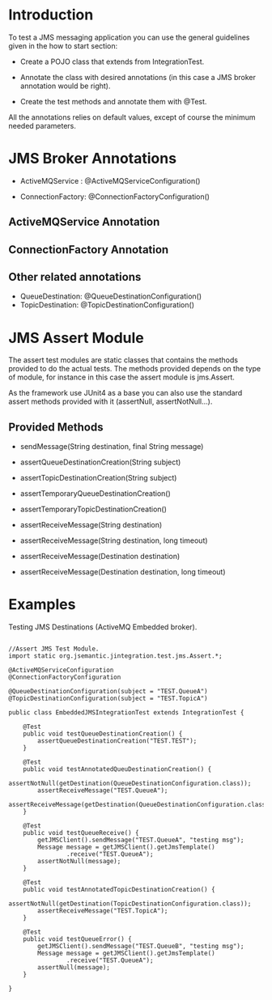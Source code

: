 

# Introduction #

To test a JMS messaging application you can use the general guidelines given in the how to start section:

- Create a POJO class that extends from IntegrationTest.

- Annotate the class with desired annotations (in this case a JMS broker annotation would be right).

- Create the test methods and annotate them with @Test.

All the annotations relies on default values, except of course the minimum needed parameters.

# JMS Broker Annotations #

  * ActiveMQService : @ActiveMQServiceConfiguration()

  * ConnectionFactory: @ConnectionFactoryConfiguration()


## ActiveMQService Annotation ##

## ConnectionFactory Annotation ##


## Other related annotations ##

  * QueueDestination: @QueueDestinationConfiguration()
  * TopicDestination: @TopicDestinationConfiguration()


# JMS Assert Module #

The assert test modules are static classes that contains the methods provided to do the actual tests. The methods provided depends on the type of module, for instance in this case the assert module is jms.Assert.

As the framework use JUnit4 as a base you can also use the standard assert methods provided with it (assertNull, assertNotNull...).

## Provided Methods ##

  * sendMessage(String destination, final String message)

  * assertQueueDestinationCreation(String subject)

  * assertTopicDestinationCreation(String subject)

  * assertTemporaryQueueDestinationCreation()

  * assertTemporaryTopicDestinationCreation()

  * assertReceiveMessage(String destination)

  * assertReceiveMessage(String destination, long timeout)

  * assertReceiveMessage(Destination destination)

  * assertReceiveMessage(Destination destination, long timeout)


# Examples #

Testing JMS Destinations (ActiveMQ Embedded broker).

```

//Assert JMS Test Module.
import static org.jsemantic.jintegration.test.jms.Assert.*;

@ActiveMQServiceConfiguration
@ConnectionFactoryConfiguration

@QueueDestinationConfiguration(subject = "TEST.QueueA")
@TopicDestinationConfiguration(subject = "TEST.TopicA")

public class EmbeddedJMSIntegrationTest extends IntegrationTest {

	@Test
	public void testQueueDestinationCreation() {
		assertQueueDestinationCreation("TEST.TEST");
	}

	@Test
	public void testAnnotatedQueuDestinationCreation() {
		assertNotNull(getDestination(QueueDestinationConfiguration.class));
		assertReceiveMessage("TEST.QueueA");
		assertReceiveMessage(getDestination(QueueDestinationConfiguration.class));
	}

	@Test
	public void testQueueReceive() {
		getJMSClient().sendMessage("TEST.QueueA", "testing msg");
		Message message = getJMSClient().getJmsTemplate()
				.receive("TEST.QueueA");
		assertNotNull(message);
	}

	@Test
	public void testAnnotatedTopicDestinationCreation() {
		assertNotNull(getDestination(TopicDestinationConfiguration.class));
		assertReceiveMessage("TEST.TopicA");
	}

	@Test
	public void testQueueError() {
		getJMSClient().sendMessage("TEST.QueueB", "testing msg");
		Message message = getJMSClient().getJmsTemplate()
				.receive("TEST.QueueA");
		assertNull(message);
	}

}

```